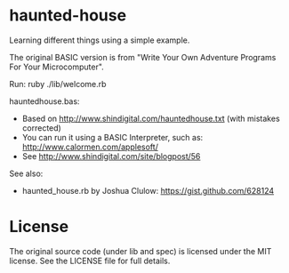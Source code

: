 haunted-house
=============

Learning different things using a simple example.

The original BASIC version is from "Write Your Own Adventure Programs For Your Microcomputer".

Run:
    ruby ./lib/welcome.rb

hauntedhouse.bas:
* Based on http://www.shindigital.com/hauntedhouse.txt (with mistakes corrected)
* You can run it using a BASIC Interpreter, such as: http://www.calormen.com/applesoft/
* See http://www.shindigital.com/site/blogpost/56

See also:
* haunted_house.rb by Joshua Clulow: https://gist.github.com/628124

License
=======
The original source code (under lib and spec) is licensed under the MIT license.  See the LICENSE file for full details.
